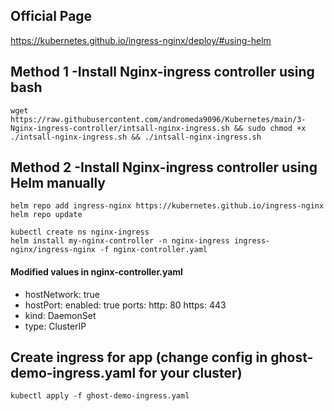 ## Official Page
https://kubernetes.github.io/ingress-nginx/deploy/#using-helm

## Method 1 -Install Nginx-ingress controller using bash
```
wget https://raw.githubusercontent.com/andromeda9096/Kubernetes/main/3-Nginx-ingress-controller/intsall-nginx-ingress.sh && sudo chmod +x ./intsall-nginx-ingress.sh && ./intsall-nginx-ingress.sh
```


## Method 2 -Install Nginx-ingress controller using Helm manually
```
helm repo add ingress-nginx https://kubernetes.github.io/ingress-nginx
helm repo update
```

```
kubectl create ns nginx-ingress
helm install my-nginx-controller -n nginx-ingress ingress-nginx/ingress-nginx -f nginx-controller.yaml
```


#### Modified values in nginx-controller.yaml

-   hostNetwork: true
-   hostPort:
    enabled: true
    ports:
      http: 80
      https: 443
-   kind: DaemonSet
-   type: ClusterIP



## Create ingress for app (change config in ghost-demo-ingress.yaml for your cluster)

```
kubectl apply -f ghost-demo-ingress.yaml
```
